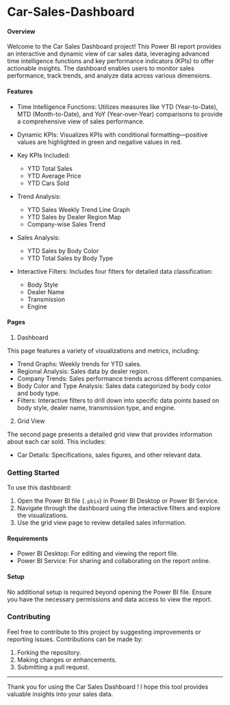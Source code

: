 # Car-Sales-Dashboard


<h4> Overview </h4>

Welcome to the Car Sales Dashboard project! This Power BI report provides an interactive and dynamic view of car sales data, leveraging advanced time intelligence functions and key performance indicators (KPIs) to offer actionable insights. The dashboard enables users to monitor sales performance, track trends, and analyze data across various dimensions.

<h4> Features </h4>

- Time Intelligence Functions: Utilizes measures like YTD (Year-to-Date), MTD (Month-to-Date), and YoY (Year-over-Year) comparisons to provide a comprehensive view of sales performance.
  
- Dynamic KPIs: Visualizes KPIs with conditional formatting—positive values are highlighted in green and negative values in red.


  
- Key KPIs Included:
  - YTD Total Sales
  - YTD Average Price
  - YTD Cars Sold
- Trend Analysis:
  - YTD Sales Weekly Trend Line Graph
  - YTD Sales by Dealer Region Map
  - Company-wise Sales Trend
- Sales Analysis:
  - YTD Sales by Body Color 
  - YTD Total Sales by Body Type
- Interactive Filters: Includes four filters for detailed data classification:
  - Body Style
  - Dealer Name
  - Transmission
  - Engine

<h4> Pages </h4>

 1. Dashboard

This page features a variety of visualizations and metrics, including:
- Trend Graphs: Weekly trends for YTD sales.
- Regional Analysis: Sales data by dealer region.
- Company Trends: Sales performance trends across different companies.
- Body Color and Type Analysis: Sales data categorized by body color and body type.
- Filters: Interactive filters to drill down into specific data points based on body style, dealer name, transmission type, and engine.

 2. Grid View

The second page presents a detailed grid view that provides information about each car sold. This includes:
- Car Details: Specifications, sales figures, and other relevant data.

<h3> Getting Started </h3>

To use this dashboard:
1. Open the Power BI file (`.pbix`) in Power BI Desktop or Power BI Service.
2. Navigate through the dashboard using the interactive filters and explore the visualizations.
3. Use the grid view page to review detailed sales information.

<h4> Requirements </h4>

- Power BI Desktop: For editing and viewing the report file.
- Power BI Service: For sharing and collaborating on the report online.

<h4> Setup </h4>

No additional setup is required beyond opening the Power BI file. Ensure you have the necessary permissions and data access to view the report.

<h3> Contributing </h3> 

Feel free to contribute to this project by suggesting improvements or reporting issues. Contributions can be made by:
1. Forking the repository.
2. Making changes or enhancements.
3. Submitting a pull request.


---

Thank you for using the Car Sales Dashboard ! I hope this tool provides valuable insights into your sales data.
